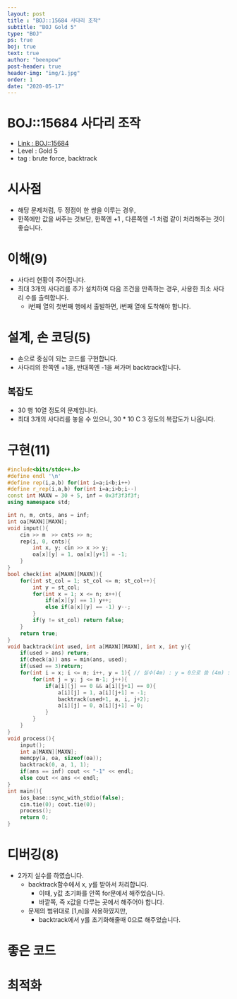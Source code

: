```yaml
---
layout: post
title : "BOJ::15684 사다리 조작"
subtitle: "BOJ Gold 5"
type: "BOJ"
ps: true
boj: true
text: true
author: "beenpow"
post-header: true
header-img: "img/1.jpg"
order: 1
date: "2020-05-17"
---
```

# BOJ::15684 사다리 조작
- [Link : BOJ::15684](https://www.acmicpc.net/problem/15684)
- Level : Gold 5
- tag : brute force, backtrack

# 시사점
- 해당 문제처럼, 두 정점이 한 쌍을 이루는 경우,
- 한쪽에만 값을 써주는 것보단, 한쪽엔 +1 , 다른쪽엔 -1 처럼 같이 처리해주는 것이 좋습니다.

# 이해(9)
- 사다리 현황이 주어집니다.
- 최대 3개의 사다리를 추가 설치하여 다음 조건을 만족하는 경우, 사용한 최소 사다리 수를 출력합니다.
  - i번째 열의 첫번째 행에서 출발하면, i번째 열에 도착해야 합니다.

# 설계, 손 코딩(5)
- 손으로 중심이 되는 코드를 구현합니다.
- 사다리의 한쪽엔 +1을, 반대쪽엔 -1을 써가며 backtrack합니다.

## 복잡도
- 30 행 10열 정도의 문제입니다.
- 최대 3개의 사다리를 놓을 수 있으니, 30 * 10 C 3 정도의 복잡도가 나옵니다.

# 구현(11)

```cpp
#include<bits/stdc++.h>
#define endl '\n'
#define rep(i,a,b) for(int i=a;i<b;i++)
#define r_rep(i,a,b) for(int i=a;i>b;i--)
const int MAXN = 30 + 5, inf = 0x3f3f3f3f;
using namespace std;

int n, m, cnts, ans = inf;
int oa[MAXN][MAXN];
void input(){
    cin >> m  >> cnts >> n;
    rep(i, 0, cnts){
        int x, y; cin >> x >> y;
        oa[x][y] = 1, oa[x][y+1] = -1;
    }
}
bool check(int a[MAXN][MAXN]){
    for(int st_col = 1; st_col <= m; st_col++){
        int y = st_col;
        for(int x = 1; x <= n; x++){
            if(a[x][y] == 1) y++;
            else if(a[x][y] == -1) y--;
        }
        if(y != st_col) return false;
    }
    return true;
}
void backtrack(int used, int a[MAXN][MAXN], int x, int y){
    if(used > ans) return;
    if(check(a)) ans = min(ans, used);
    if(used == 3)return;
    for(int i = x; i <= n; i++, y = 1){ // 실수(4m) : y = 0으로 씀 (4m) : y=1을 아래 for문에 넣음
        for(int j = y; j <= m-1; j++){
            if(a[i][j] == 0 && a[i][j+1] == 0){
                a[i][j] = 1, a[i][j+1] = -1;
                backtrack(used+1, a, i, j+2);
                a[i][j] = 0, a[i][j+1] = 0;
            }
        }
    }
}
void process(){
    input();
    int a[MAXN][MAXN];
    memcpy(a, oa, sizeof(oa));
    backtrack(0, a, 1, 1);
    if(ans == inf) cout << "-1" << endl;
    else cout << ans << endl;
}
int main(){
    ios_base::sync_with_stdio(false);
    cin.tie(0); cout.tie(0);
    process();
    return 0;
}
```

# 디버깅(8)
- 2가지 실수를 하였습니다.
  - backtrack함수에서 x, y를 받아서 처리합니다.
    - 이때, y값 초기화를 안쪽 for문에서 해주었습니다.
    - 바깥쪽, 즉 x값을 다루는 곳에서 해주어야 합니다.
  - 문제의 범위대로 [1,n]을 사용하였지만,
    - backtrack에서 y를 초기화해줄때 0으로 해주었습니다.

# 좋은 코드

# 최적화
